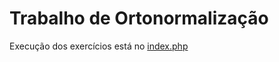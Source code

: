 # Trabalho de Ortonormalização

Execução dos exercícios está no [index.php](https://github.com/HenriqueBS0/ortonormalizacao/blob/main/index.php)
